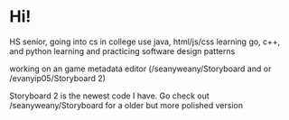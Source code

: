 # Hi!
HS senior, going into cs in college 
use java, html/js/css 
learning go, c++, and python 
learning and practicing software design patterns

working on an game metadata editor (/seanyweany/Storyboard and or /evanyip05/Storyboard 2)

Storyboard 2 is the newest code I have. Go check out /seanyweany/Storyboard for a older but more polished version

<!--
**evanyip05/evanYip05** is a ✨ _special_ ✨ repository because its `README.md` (this file) appears on your GitHub profile.

Here are some ideas to get you started:

- 🔭 I’m currently working on ...
- 🌱 I’m currently learning ...
- 👯 I’m looking to collaborate on ...
- 🤔 I’m looking for help with ...
- 💬 Ask me about ...
- 📫 How to reach me: ...
- 😄 Pronouns: ...
- ⚡ Fun fact: ...
-->

